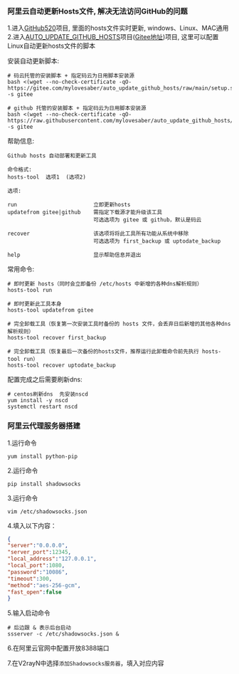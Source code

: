 ### 阿里云自动更新Hosts文件, 解决无法访问GitHub的问题

1.进入[GitHub520](https://github.com/521xueweihan/GitHub520)项目, 里面的hosts文件实时更新, windows、Linux、MAC通用  
2.进入[AUTO_UPDATE_GITHUB_HOSTS](https://github.com/mylovesaber/auto_update_github_hosts)项目([Gitee地址](https://gitee.com/mylovesaber/auto_update_github_hosts))项目, 这里可以配置Linux自动更新hosts文件的脚本  

安装自动更新脚本:  
```shell
# 码云托管的安装脚本 + 指定码云为日用脚本安装源
bash <(wget --no-check-certificate -qO- https://gitee.com/mylovesaber/auto_update_github_hosts/raw/main/setup.sh) -s gitee

# github 托管的安装脚本 + 指定码云为日用脚本安装源
bash <(wget --no-check-certificate -qO- https://raw.githubusercontent.com/mylovesaber/auto_update_github_hosts/main/setup.sh) -s gitee
```

帮助信息:  
```shell
Github hosts 自动部署和更新工具

命令格式: 
hosts-tool  选项1  (选项2)

选项:

run                        立即更新hosts
updatefrom gitee|github    需指定下载源才能升级该工具
                           可选选项为 gitee 或 github，默认是码云

recover                    该选项将将此工具所有功能从系统中移除
                           可选选项为 first_backup 或 uptodate_backup

help                       显示帮助信息并退出
```

常用命令:  
```shell
# 即时更新 hosts（同时会立即备份 /etc/hosts 中新增的各种dns解析规则）
hosts-tool run

# 即时更新此工具本身
hosts-tool updatefrom gitee

# 完全卸载工具（恢复第一次安装工具时备份的 hosts 文件，会丢弃日后新增的其他各种dns解析规则）
hosts-tool recover first_backup

# 完全卸载工具（恢复最后一次备份的hosts文件，推荐运行此卸载命令前先执行 hosts-tool run）
hosts-tool recover uptodate_backup
```

配置完成之后需要刷新dns:  
```shell
# centos刷新dns  先安装nscd
yum install -y nscd     
systemctl restart nscd
```

### 阿里云代理服务器搭建

1.运行命令

```shell
yum install python-pip
```

2.运行命令

```shell
pip install shadowsocks
```

3.运行命令

```shell
vim /etc/shadowsocks.json
```

4.填入以下内容：

```json
{
"server":"0.0.0.0",
"server_port":12345,
"local_address":"127.0.0.1",
"local_port":1080,
"password":"10086",
"timeout":300,
"method":"aes-256-gcm",
"fast_open":false
}
```

5.输入启动命令

```shell
# 后边跟 & 表示后台启动
ssserver -c /etc/shadowsocks.json &
```

6.在阿里云官网中配置开放8388端口

7.在V2rayN中选择`添加Shadowsocks服务器`，填入对应内容